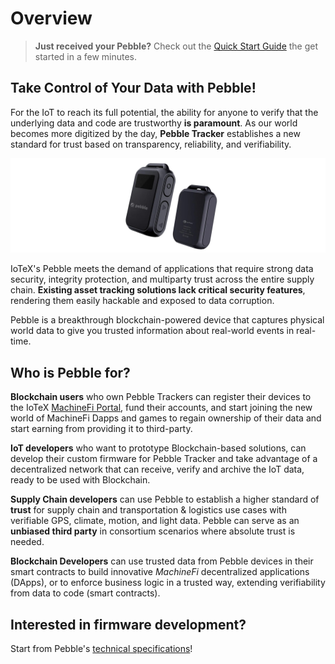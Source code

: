# Overview

> **Just received your Pebble?** Check out the [Quick Start Guide](quick-start.md) the get started in a few minutes.

## Take Control of Your Data with Pebble!

For the IoT to reach its full potential, the ability for anyone to verify that the underlying data and code are trustworthy **is paramount**. As our world becomes more digitized by the day, **Pebble Tracker** establishes a new standard for trust based on transparency, reliability, and verifiability.

![Pebble Tracker](../../.gitbook/assets/pebbleheader.jpg.jpg)

IoTeX's Pebble meets the demand of applications that require strong data security, integrity protection, and multiparty trust across the entire supply chain. **Existing asset tracking solutions lack critical security features**, rendering them easily hackable and exposed to data corruption.

Pebble is a breakthrough blockchain-powered device that captures physical world data to give you   trusted information about real-world events in real-time.

## Who is Pebble for? <a href="#who-is-pebble-for" id="who-is-pebble-for"></a>

**Blockchain users** who own Pebble Trackers can register their devices to the IoTeX [MachineFi Portal](https://portal.machinefi), fund their accounts, and start joining the new world of MachineFi Dapps and games to regain ownership of their data and start earning from providing it to third-party.

**IoT developers** who want to prototype Blockchain-based solutions, can develop their custom firmware for Pebble Tracker and take advantage of a decentralized network that can receive, verify and archive the IoT data, ready to be used with Blockchain.&#x20;

**Supply Chain developers** can use Pebble to establish a higher standard of **trust** for supply chain and transportation & logistics use cases with verifiable GPS, climate, motion, and light data. Pebble can serve as an **unbiased third party** in consortium scenarios where absolute trust is needed.

**Blockchain Developers** can use trusted data from Pebble devices in their smart contracts to build innovative _MachineFi_ decentralized applications (DApps), or to enforce business logic in a trusted way, extending verifiability from data to code (smart contracts).



## Interested in firmware development? <a href="#interested-in-tech-specs" id="interested-in-tech-specs"></a>

Start from Pebble's [technical specifications](firmware-development/technical-specification.md)!
